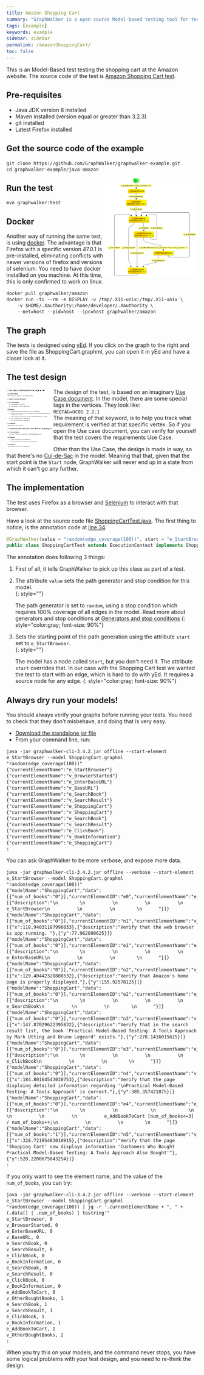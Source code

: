 ```yaml
---
title: Amazon Shopping Cart
summary: "GraphWalker is a open source Model-based testing tool for test automation. This page is an example where a test is designed using a Use Case document, and where requirement tracking is used. It's a working example."
tags: [example]
keywords: example
sidebar: sidebar
permalink: /amazonShoppingCart/
toc: false
---
```



This is an Model-Based test testing the shopping cart at the Amazon website. The source code of the test is [Amazon Shopping Cart test](https://github.com/GraphWalker/graphwalker-example/tree/master/java-amazon). 

## Pre-requisites

* Java JDK version 8 installed
* Maven installed (version equal or greater than 3.2.3)
* git installed
* Latest Firefox installed

## Get the source code of the example

```
git clone https://github.com/GraphWalker/graphwalker-example.git
cd graphwalker-example/java-amazon
```

<a download="ShoppingCart.graphml" href="/content/resources/ShoppingCart.graphml"><img src="/images/amazonShoppingCart_small.png" alt="Model" align="right"/></a>

## Run the test

```
mvn graphwalker:test
```

## Docker
Another way of running the same test, is using [docker](https://www.docker.com/). The advantage is that Firefox with a specific version 47.0.1 is pre-installed, eliminating conflicts with newer versions of firefox and versions of selenium. 
You need to have docker installled on you machine. At this time, this is only confirmed to work on linux.

```
docker pull graphwalker/amazon
docker run -ti --rm -e DISPLAY -v /tmp/.X11-unix:/tmp/.X11-unix \
    -v $HOME/.Xauthority:/home/developer/.Xauthority \
    --net=host --pid=host --ipc=host graphwalker/amazon
```

## The graph

The tests is designed using [yEd](http://www.yworks.com/en/products/yfiles/yed/). If you click on the graph to the right and save the file as ShoppingCart.graphml, you can open it in yEd and have a closer look at it.

## The test design

<a download="UC01.pdf" href="/content/resources/UC01.pdf"><img src="/images/UC01_small.png" alt="PDFl" align="left"/></a>

The design of the test, is based on an imaginary [Use Case document](/content/resources/UC01.pdf). In the model, there are some special tags in the vertices. They look like:<br>
`REQTAG=UC01 2.2.1`<br>
The meaning of that keyword, is to help you track what requirement is verified at that specific vertex. So if you open the Use case document, you can verify for yourself that the test covers the requirements Use Case.

Other than the Use Case, the design is made in way, so that there's no [Cul-de-Sac](https://en.wikipedia.org/wiki/Cul-de-sac) in the model. Meaning that that, given that the start point is the `Start` node, GraphWalker will never end up in a state from which it can't go any further.


## The implementation

The test uses Firefox as a browser and [Selenium](http://www.seleniumhq.org/) to interact with that browser.

Have a look at the source code file [ShoppingCartTest.java](https://github.com/GraphWalker/graphwalker-example/blob/fb5cebc5b3a5851a6763e113f463e66c17e93eaf/java-amazon/src/main/java/org/graphwalker/ShoppingCartTest.java). The first thing to notice, is the annotation code at [line 34](https://github.com/GraphWalker/graphwalker-example/blob/fb5cebc5b3a5851a6763e113f463e66c17e93eaf/java-amazon/src/main/java/org/graphwalker/ShoppingCartTest.java#L34).

```java
@GraphWalker(value = "random(edge_coverage(100))", start = "e_StartBrowser")
public class ShoppingCartTest extends ExecutionContext implements ShoppingCart {
```

The annotation does following 3 things:

1. First of all, it tells GraphWalker to pick up this class as part of a test.
2. The attribute `value` sets the path generator and stop condition for this model.<br>{: style=""}

   The path generator is set to `random`, using a stop condition which requires 100% coverage of all edges in the model. Read more about generators and stop conditions at [Generators and stop conditions](/generators_and_stop_conditions/)
   {: style="color:gray; font-size: 90%"}
   
3. Sets the starting point of the path generation using the attribute `start` set to `e_StartBrowser`.<br>{: style=""}

   The model has a node called `Start`, but you don't need it. The attribute `start` overrides that. In our case with the Shopping Cart test we wanted the test to start with an edge, which is hard to do with yEd. It requires a source node for any edge.
   {: style="color:gray; font-size: 90%"}

## Always dry run your models!

You should always verify your graphs before running your tests. You need to check that they don't misbehave, and doing that is very easy. 

* [Download the standalone jar file](/download/)
* From your command line, run:

```
java -jar graphwalker-cli-3.4.2.jar offline --start-element e_StartBrowser --model ShoppingCart.graphml "random(edge_coverage(100))"
{"currentElementName":"e_StartBrowser"}
{"currentElementName":"v_BrowserStarted"}
{"currentElementName":"e_EnterBaseURL"}
{"currentElementName":"v_BaseURL"}
{"currentElementName":"e_SearchBook"}
{"currentElementName":"v_SearchResult"}
{"currentElementName":"e_ShoppingCart"}
{"currentElementName":"v_ShoppingCart"}
{"currentElementName":"e_SearchBook"}
{"currentElementName":"v_SearchResult"}
{"currentElementName":"e_ClickBook"}
{"currentElementName":"v_BookInformation"}
{"currentElementName":"e_ShoppingCart"}
:
```
You can ask GraphWalker to be more verbose, and expose more data.

```
java -jar graphwalker-cli-3.4.2.jar offline --verbose --start-element e_StartBrowser --model ShoppingCart.graphml "random(edge_coverage(100))"
{"modelName":"ShoppingCart","data":[{"num_of_books":"0"}],"currentElementID":"e0","currentElementName":"e_StartBrowser","properties":[{"description":"\n        \n          \n          \n          \n          e_StartBrowser\n          \n          \n        \n      "}]}
{"modelName":"ShoppingCart","data":[{"num_of_books":"0"}],"currentElementID":"n1","currentElementName":"v_BrowserStarted","properties":[{"x":118.94031187996033},{"description":"Verify that the web browser is upp running. "},{"y":77.962890625}]}
{"modelName":"ShoppingCart","data":[{"num_of_books":"0"}],"currentElementID":"e1","currentElementName":"e_EnterBaseURL","properties":[{"description":"\n        \n          \n          \n          \n          e_EnterBaseURL\n          \n          \n        \n      "}]}
{"modelName":"ShoppingCart","data":[{"num_of_books":"0"}],"currentElementID":"n2","currentElementName":"v_BaseURL","properties":[{"x":129.40442320808532},{"description":"Verify that Amazon's home page is properly displayed."},{"y":155.92578125}]}
{"modelName":"ShoppingCart","data":[{"num_of_books":"0"}],"currentElementID":"e2","currentElementName":"e_SearchBook","properties":[{"description":"\n        \n          \n          \n          \n          e_SearchBook\n          \n          \n        \n      "}]}
{"modelName":"ShoppingCart","data":[{"num_of_books":"0"}],"currentElementID":"n3","currentElementName":"v_SearchResult","properties":[{"x":147.87029622395832},{"description":"Verify that in the search result list, the book 'Practical Model-Based Testing: A Tools Approach by Mark Utting and Bruno Legeard' exists."},{"y":278.1416015625}]}
{"modelName":"ShoppingCart","data":[{"num_of_books":"0"}],"currentElementID":"e3","currentElementName":"e_ClickBook","properties":[{"description":"\n        \n          \n          \n          \n          e_ClickBook\n          \n          \n        \n      "}]}
{"modelName":"ShoppingCart","data":[{"num_of_books":"0"}],"currentElementID":"n4","currentElementName":"v_BookInformation","properties":[{"x":184.80164543030753},{"description":"Verify that the page displaing detailed information regarding '\nPractical Model-Based Testing: A Tools Approach' is correct."},{"y":385.357421875}]}
{"modelName":"ShoppingCart","data":[{"num_of_books":"0"}],"currentElementID":"e4","currentElementName":"e_AddBookToCart","properties":[{"description":"\n        \n          \n            \n            \n          \n          \n          \n          e_AddBookToCart [num_of_books<=3] / num_of_books++;\n          \n          \n        \n      "}]}
{"modelName":"ShoppingCart","data":[{"num_of_books":"1"}],"currentElementID":"n5","currentElementName":"v_OtherBoughtBooks","properties":[{"x":328.72195483010915},{"description":"Verify that the page 'Shopping Cart' now displays information 'Customers Who Bought Practical Model-Based Testing: A Tools Approach Also Bought'"},{"y":528.2200675843254}]}
:
```

If you only want to see the element name, and the value of the `num_of_books`, you can try:

```
java -jar graphwalker-cli-3.4.2.jar offline --verbose --start-element e_StartBrowser --model ShoppingCart.graphml "random(edge_coverage(100)) | jq -r '.currentElementName + ", " + (.data[] | .num_of_books) | tostring'"
e_StartBrowser, 0
v_BrowserStarted, 0
e_EnterBaseURL, 0
v_BaseURL, 0
e_SearchBook, 0
v_SearchResult, 0
e_ClickBook, 0
v_BookInformation, 0
e_SearchBook, 0
v_SearchResult, 0
e_ClickBook, 0
v_BookInformation, 0
e_AddBookToCart, 0
v_OtherBoughtBooks, 1
e_SearchBook, 1
v_SearchResult, 1
e_ClickBook, 1
v_BookInformation, 1
e_AddBookToCart, 1
v_OtherBoughtBooks, 2
:
```


When you try this on your models, and the command never stops, you have some logical problems with your test design, and you need to re-think the design. 

